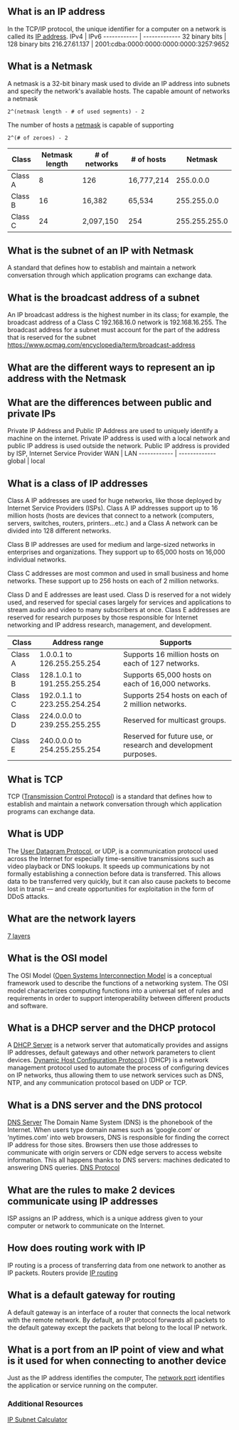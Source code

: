 ## What is an IP address
In the TCP/IP protocol, the unique identifier for a computer on a network is called its [IP address](https://computer.howstuffworks.com/internet/basics/what-is-an-ip-address.htm).
IPv4 | IPv6
------------ | -------------
32 binary bits | 128 binary bits
216.27.61.137 | 2001:cdba:0000:0000:0000:0000:3257:9652

## What is a Netmask
A netmask is a 32-bit binary mask used to divide an IP address into subnets and specify the network's available hosts.
The capable amount of networks a netmask
```
2^(netmask length - # of used segments) - 2
```
The number of hosts a [netmask](https://www.computerhope.com/jargon/n/netmask.htm) is capable of supporting
```
2^(# of zeroes) - 2
```
Class | Netmask length | # of networks | # of hosts | Netmask
------------ | ------------- | ------------- | ------------- | -------------
Class A | 8 | 126 | 16,777,214 | 255.0.0.0
Class B | 16 | 16,382 | 65,534 | 255.255.0.0
Class C | 24 | 2,097,150 | 254 | 255.255.255.0

## What is the subnet of an IP with Netmask
A standard that defines how to establish and maintain a network conversation through which application programs can exchange data.
## What is the broadcast address of a subnet
An IP broadcast address is the highest number in its class; for example, the broadcast address of a Class C 192.168.16.0 network is 192.168.16.255.
The broadcast address for a subnet must account for the part of the address that is reserved for the subnet
https://www.pcmag.com/encyclopedia/term/broadcast-address
## What are the different ways to represent an ip address with the Netmask

## What are the differences between public and private IPs
Private IP Address and Public IP Address are used to uniquely identify a machine on the internet. Private IP address is used with a local network and public IP address is used outside the network. Public IP address is provided by ISP, Internet Service Provider
WAN | LAN
------------ | -------------
global | local

## What is a class of IP addresses
Class A IP addresses are used for huge networks, like those deployed by Internet Service Providers (ISPs). Class A IP addresses support up to 16 million hosts (hosts are devices that connect to a network (computers, servers, switches, routers, printers…etc.) and a Class A network can be divided into 128 different networks.

Class B IP addresses are used for medium and large-sized networks in enterprises and organizations. They support up to 65,000 hosts on 16,000 individual networks.

Class C addresses are most common and used in small business and home networks. These support up to 256 hosts on each of 2 million networks.

Class D and E addresses are least used. Class D is reserved for a not widely used, and reserved for special cases largely for services and applications to stream audio and video to many subscribers at once. Class E addresses are reserved for research purposes by those responsible for Internet networking and IP address research, management, and development.

Class | Address range |  Supports 
------------ | ------------- | -------------
Class A | 1.0.0.1 to 126.255.255.254 | Supports 16 million hosts on each of 127 networks.
Class B | 128.1.0.1 to 191.255.255.254 | Supports 65,000 hosts on each of 16,000 networks.
Class C | 192.0.1.1 to 223.255.254.254 | Supports 254 hosts on each of 2 million networks. 
Class D | 224.0.0.0 to 239.255.255.255 | Reserved for multicast groups. 
Class E | 240.0.0.0 to 254.255.255.254 | Reserved for future use, or research and development purposes.
## What is TCP
TCP ([Transmission Control Protocol](https://searchnetworking.techtarget.com/definition/TCP#:~:text=TCP%20(Transmission%20Control%20Protocol)%20is,of%20data%20to%20each%20other)) is a standard that defines how to establish and maintain a network conversation through which application programs can exchange data.

## What is UDP
The [User Datagram Protocol](https://www.cloudflare.com/learning/ddos/glossary/user-datagram-protocol-udp/), or UDP, is a communication protocol used across the Internet for especially time-sensitive transmissions such as video playback or DNS lookups. It speeds up communications by not formally establishing a connection before data is transferred. This allows data to be transferred very quickly, but it can also cause packets to become lost in transit — and create opportunities for exploitation in the form of DDoS attacks.
## What are the network layers
[7 layers](https://www.plixer.com/blog/network-layers-explained/)
## What is the OSI model
The OSI Model ([Open Systems Interconnection Model](https://www.forcepoint.com/cyber-edu/osi-model#:~:text=The%20OSI%20Model%20(Open%20Systems,between%20different%20products%20and%20software.)) is a conceptual framework used to describe the functions of a networking system. The OSI model characterizes computing functions into a universal set of rules and requirements in order to support interoperability between different products and software. 
## What is a DHCP server and the DHCP protocol
A [DHCP Server](https://www.infoblox.com/glossary/dhcp-server/) is a network server that automatically provides and assigns IP addresses, default gateways and other network parameters to client devices. 
[Dynamic Host Configuration Protocol](https://www.efficientip.com/what-is-dhcp-and-why-is-it-important/#:~:text=A%20DHCP%20server%20dynamically%20assigns,DNS%2DDHCP%2DIPAM).) (DHCP) is a network management protocol used to automate the process of configuring devices on IP networks, thus allowing them to use network services such as DNS, NTP, and any communication protocol based on UDP or TCP. 
## What is a DNS server and the DNS protocol
[DNS Server](https://www.cloudflare.com/learning/dns/what-is-a-dns-server/)
The Domain Name System (DNS) is the phonebook of the Internet. When users type domain names such as ‘google.com’ or ‘nytimes.com’ into web browsers, DNS is responsible for finding the correct IP address for those sites. Browsers then use those addresses to communicate with origin servers or CDN edge servers to access website information. This all happens thanks to DNS servers: machines dedicated to answering DNS queries.
[DNS Protocol](https://ns1.com/resources/dns-protocol)
## What are the rules to make 2 devices communicate using IP addresses
ISP assigns an IP address, which is a unique address given to your computer or network to communicate on the Internet.
## How does routing work with IP
IP routing is a process of transferring data from one network to another as IP packets. Routers provide [IP routing](https://www.computernetworkingnotes.com/ccna-study-guide/basic-of-ip-routing-explained-with-example.html)
## What is a default gateway for routing
A default gateway is an interface of a router that connects the local network with the remote network. By default, an IP protocol forwards all packets to the default gateway except the packets that belong to the local IP network.
## What is a port from an IP point of view and what is it used for when connecting to another device
Just as the IP address identifies the computer, The [network port](http://www.steves-internet-guide.com/tcpip-ports-sockets/) identifies the application or service running on the computer.
### Additional Resources
[IP Subnet Calculator](https://www.calculator.net/ip-subnet-calculator.html)
